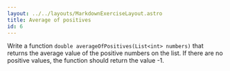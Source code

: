 ```yaml
---
layout: ../../layouts/MarkdownExerciseLayout.astro
title: Average of positives
id: 6
---
```


Write a function `double averageOfPositives(List<int> numbers)` that returns the average value of the positive numbers on the list. If there are no positive values, the function should return the value -1.